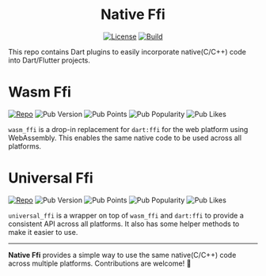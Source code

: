 <div align="center">
  <h1>Native Ffi</h1>
</div>
<div align="center">

[![License]](LICENSE)
[![Build]][build_url]

</div>

This repo contains Dart plugins to easily incorporate native(C/C++) code into Dart/Flutter projects.

# Wasm Ffi

[![Repo]](https://github.com/vm75/native.ffi/tree/main/wasm_ffi)
![Pub Version](https://img.shields.io/pub/v/wasm_ffi)
![Pub Points](https://img.shields.io/pub/points/wasm_ffi)
![Pub Popularity](https://img.shields.io/pub/popularity/wasm_ffi)
![Pub Likes](https://img.shields.io/pub/likes/wasm_ffi)

`wasm_ffi` is a drop-in replacement for `dart:ffi` for the web platform using WebAssembly. This enables the same native code to be used across all platforms.

# Universal Ffi

[![Repo]](https://github.com/vm75/native.ffi/tree/main/universal_ffi)
![Pub Version](https://img.shields.io/pub/v/wasm_ffi)
![Pub Points](https://img.shields.io/pub/points/universal_ffi)
![Pub Popularity](https://img.shields.io/pub/popularity/universal_ffi)
![Pub Likes](https://img.shields.io/pub/likes/universal_ffi)

`universal_ffi` is a wrapper on top of `wasm_ffi` and `dart:ffi` to provide a consistent API across all platforms.
It also has some helper methods to make it easier to use.

---

**Native Ffi** provides a simple way to use the same native(C/C++) code across multiple platforms. Contributions are welcome! 🚀

[license_url]: https://github.com/vm75/native.ffi/blob/main/LICENSE
[build_url]: https://github.com/vm75/native.ffi/actions

[License]: https://img.shields.io/badge/license-MIT-blue.svg
[Build]: https://img.shields.io/github/actions/workflow/status/vm75/native.ffi/.github/workflows/publish.yml?branch=main
[Repo]: https://img.shields.io/badge/Repo-gray?style=flat&logo=Github
